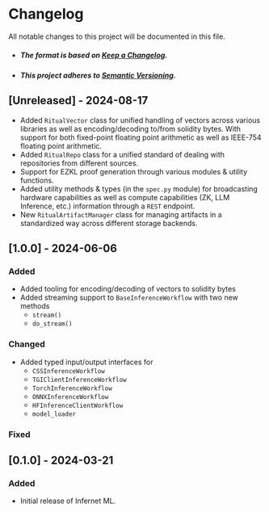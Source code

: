 # Changelog

All notable changes to this project will be documented in this file.

- ##### The format is based on [Keep a Changelog](https://keepachangelog.com/en/1.0.0/).
- ##### This project adheres to [Semantic Versioning](https://semver.org/spec/v2.0.0.html).

## [Unreleased] - 2024-08-17
- Added `RitualVector` class for unified handling of vectors across various
  libraries as well as encoding/decoding to/from solidity bytes. With support for both
  fixed-point floating point arithmetic as well as IEEE-754 floating point arithmetic.
- Added `RitualRepo` class for a unified standard of dealing with repositories from
  different sources.
- Support for EZKL proof generation through various modules & utility functions.
- Added utility methods & types (in the `spec.py` module) for broadcasting hardware
  capabilities as well as compute capabilities (ZK, LLM Inference, etc.) information
  through a `REST` endpoint.
- New `RitualArtifactManager` class for managing artifacts in a standardized way across
  different storage backends.

## [1.0.0] - 2024-06-06

### Added
- Added tooling for encoding/decoding of vectors to solidity bytes
- Added streaming support to `BaseInferenceWorkflow` with two new methods
  - `stream()`
  - `do_stream()`

### Changed
- Added typed input/output interfaces for
  - `CSSInferenceWorkflow`
  - `TGIClientInferenceWorkflow`
  - `TorchInferenceWorkflow`
  - `ONNXInferenceWorkflow`
  - `HFInferenceClientWorkflow`
  - `model_loader`

### Fixed

## [0.1.0] - 2024-03-21

### Added
- Initial release of Infernet ML.
